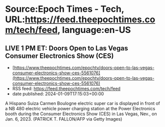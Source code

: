 # Source:Epoch Times - Tech, URL:https://feed.theepochtimes.com/tech/feed, language:en-US

## LIVE 1 PM ET: Doors Open to Las Vegas Consumer Electronics Show (CES)
 - [https://www.theepochtimes.com/epochtv/doors-open-to-las-vegas-consumer-electronics-show-ces-5561076](https://www.theepochtimes.com/epochtv/doors-open-to-las-vegas-consumer-electronics-show-ces-5561076)
 - RSS feed: https://feed.theepochtimes.com/tech/feed
 - date published: 2024-01-09T17:15:03+00:00

A Hispano Suiza Carmen Boulogne electric super car is displayed in front of a NB 480 electric vehicle power charging station at the Power Electronics booth during the Consumer Electronics Show (CES) in Las Vegas, Nev., on Jan. 6, 2023. (PATRICK T. FALLON/AFP via Getty Images)

